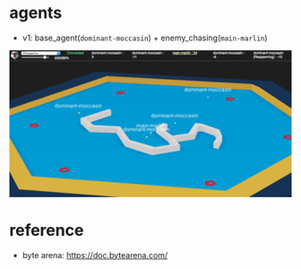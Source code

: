 # agents

- v1: base_agent(`dominant-moccasin`) + enemy_chasing(`main-marlin`)

![agent_v1 result](https://github.com/lancifollia/ba_agents/blob/master/assets/agent_v1.png)

# reference

- byte arena: https://doc.bytearena.com/ 
